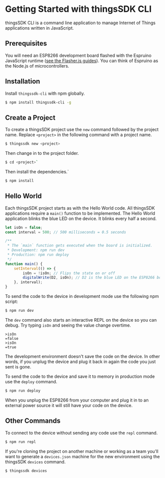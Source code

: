 # Getting Started with thingsSDK CLI

thingsSDK CLI is a command line application to manage Internet of Things applications written in JavaScript.

## Prerequisites 

You will need an ESP8266 development board flashed with the Espruino JavaScript runtime ([see the Flasher.js guides](../flasher.js/index.md)). You can think of Espruino as the Node.js of microcontrollers.

## Installation 

Install `thingssdk-cli` with npm globally.

 ```bash
 $ npm install thingssdk-cli -g
 ```
 
## Create a Project

To create a thingsSDK project use the `new` command followed by the project name. Replace `<project>` in the following command with a project name.

```bash
$ thingssdk new <project>
```

Then change in to the project folder.

```bash
$ cd <project>`
```
Then install the dependencies.`

```bash
$ npm install
```

## Hello World

Each thingsSDK project starts as with the Hello World code. All thingsSDK applications require a `main()` function to be implemented. The Hello World application blinks the blue LED on the device. It blinks every half a second.

```javascript
let isOn = false;
const interval = 500; // 500 milliseconds = 0.5 seconds

/**
 * The `main` function gets executed when the board is initialized.
 * Development: npm run dev
 * Production: npm run deploy
 */
function main() {
    setInterval(() => {
        isOn = !isOn; // Flips the state on or off
        digitalWrite(D2, isOn); // D2 is the blue LED on the ESP8266 boards
    }, interval);
}
```

To send the code to the device in development mode use the following npm script:

```bash
$ npm run dev
```

The `dev` command also starts an interactive REPL on the device so you can debug. Try typing `isOn` and seeing the value change overtime.

```
>isOn
=false
>isOn
=true
```

The development environment doesn't save the code on the device. In other words, if you unplug the device and plug it back in again the code you just sent is gone.

To send the code to the device and save it to memory in production mode use the `deploy` command.

```bash
$ npm run deploy
```
When you unplug the ESP8266 from your computer and plug it in to an external power source it will still have your code on the device.

## Other Commands

To connect to the device without sending any code use the `repl` command.

```bash
$ npm run repl
```

If you're cloning the project on another machine or working as a team you'll want to generate a `devices.json` machine for the new environment using the thingsSDK `devices` command.

```
$ thingssdk devices
```
